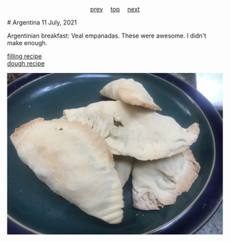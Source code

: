 <span><p align=center>
[prev](antigua_and_barbuda.md)&emsp;
[top](../index.md)&emsp;
[next](armenia.md)
</p></span>
# Argentina
11 July, 2021


Argentinian breakfast: Veal empanadas. These were awesome. I didn't make enough.

[filling recipe](https://www.serargentino.com/en/gastronomy/catamarquean-empanadas-references-of-cultural-gastronomy)<br>
[dough recipe](https://www.allrecipes.com/recipe/212956/empanada-dough/)

![Six empanadas stacked on a plate](images/argentina.jpeg)